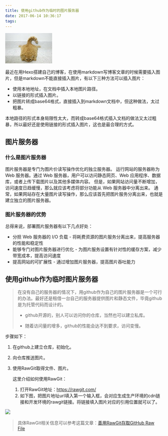 ```yaml
---
title: 使用github作为临时的图片服务器
date: 2017-06-14 10:36:17
tags:
---
```

![self](https://raw.githubusercontent.com/Sjhb/image.server/master/markdown/imageServer.cat.jpg)

最近在用Hexo搭建自己的博客，在使用markdown写博客文章的时候需要插入图片，但是markdown不能直接插入图片，有以下三种方法可以插入图片：

- 使用本地地址，在文档中插入本地图片路径。
- 以链接的形式插入图片。
- 把图片转成base64格式，直接插入到markdown文档中，但这种做法，太过粗暴。

本地路径的形式本身局限性太大，而转成base64格式插入文档的做法又太过粗暴，所以最好还是使用链接的形式插入图片，这也是最合理的方式。

## 图片服务器

### 什么是图片服务器
图片服务器是专门为图片价读写操作优化的独立服务器。
运行网站的服务器称为 Web 服务器。通过 Web 服务器，用户可以访问静态网页、Web 应用程序、数据库，或者上传下载图片以及其他多媒体内容。
但是，如果网站访问量不断增加，访问速度日趋缓慢，那么就应该考虑将部分功能从 Web 服务器中分离出来。
通常，如果网站存在大量图片读写操作，那么应该首先把图片服务分离出来，也就是建立独立的图片服务器。

### 图片服务器的优势
总得来说，部署图片服务器有以下几点好处：
- 分担 Web 服务器的 I/O 负载 - 将耗费资源的图片服务分离出来，提高服务器的性能和稳定性
- 能够专门对图片服务器进行优化 - 为图片服务设置有针对性的缓存方案，减少带宽成本，提高访问速度
- 提高网站的可扩展性 - 通过增加图片服务器，提高图片吞吐能力

## 使用github作为临时图片服务器
>在没有自己的服务器的情况下，用github作为自己的图片服务器是一个可行的办法。最好还是租借一台自己的服务器提供图片和静态文件，毕竟github是为托管代码而设计的。
>
>- github开源的，别人可以访问你的仓库，当然也可以建立私库。
>
>- 随着访问量的增多，github的性能会达不到要求，访问变慢。
>

步骤如下：

1. 在github上建立仓库，初始化。

2. 向仓库推送图片。

3. 使用RawGit取得文件、图片。

   这里介绍如何使用RawGit：

   1. 打开RawGit地址：https://rawgit.com/
   2. 如下图，把图片地址url填入第一个输入框，会对应生成生产环境的cdn链接和开发环境的rawgit链接。将链接填入图片对应的引用位置就可以了。

![](https://cdn.rawgit.com/Sjhb/image.server/94d73b61/markdown/imageServer.rawgit.png)





>具体RawGit相关信息可以参考这篇文章：[善用RawGit存取GitHub Raw File](https://blog.ccjeng.com/2015/07/GitHub-RawGit-Raw-File.html)

